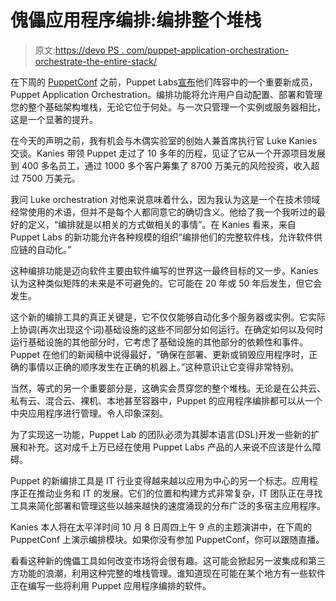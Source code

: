# 傀儡应用程序编排:编排整个堆栈

> 原文:[https://devo PS . com/puppet-application-orchestration-orchestrate-the-entire-stack/](https://devops.com/puppet-application-orchestration-orchestrate-the-entire-stack/)

在下周的 [PuppetConf](https://2015.puppetconf.com/) 之前，Puppet Labs[宣布](http://www.marketwired.com/press-release/puppet-application-orchestration-sets-standard-installing-configuring-delivering-maintaining-2060384.htm)他们阵容中的一个重要新成员，Puppet Application Orchestration。编排功能将允许用户自动配置、部署和管理您的整个基础架构堆栈，无论它位于何处。与一次只管理一个实例或服务器相比，这是一个显著的提升。

在今天的声明之前，我有机会与木偶实验室的创始人兼首席执行官 Luke Kanies 交谈。Kanies 带领 Puppet 走过了 10 多年的历程，见证了它从一个开源项目发展到 400 多名员工，通过 1000 多个客户筹集了 8700 万美元的风险投资，收入超过 7500 万美元。

我问 Luke orchestration 对他来说意味着什么，因为我认为这是一个在技术领域经常使用的术语，但并不是每个人都同意它的确切含义。他给了我一个我听过的最好的定义，“编排就是以相关的方式做相关的事情”。在 Kanies 看来，来自 Puppet Labs 的新功能允许各种规模的组织“编排他们的完整软件栈，允许软件供应链的自动化。”

这种编排功能是迈向软件主要由软件编写的世界这一最终目标的又一步。Kanies 认为这种类似矩阵的未来是不可避免的。它可能在 20 年或 50 年后发生，但它会发生。

这个新的编排工具的真正关键是，它不仅仅能够自动化多个服务器或实例。它实际上协调(再次出现这个词)基础设施的这些不同部分如何运行。在确定如何以及何时运行基础设施的其他部分时，它考虑了基础设施的其他部分的依赖性和事件。Puppet 在他们的新闻稿中说得最好，“确保在部署、更新或销毁应用程序时，正确的事情以正确的顺序发生在正确的机器上。”这种意识让它变得非常特别。

当然，等式的另一个重要部分是，这确实会贯穿您的整个堆栈。无论是在公共云、私有云、混合云、裸机、本地甚至容器中，Puppet 的应用程序编排都可以从一个中央应用程序进行管理。令人印象深刻。

为了实现这一功能，Puppet Lab 的团队必须为其脚本语言(DSL)开发一些新的扩展和补充。这对成千上万已经在使用 Puppet Labs 产品的人来说不应该是什么障碍。

Puppet 的新编排工具是 IT 行业变得越来越以应用为中心的另一个标志。应用程序正在推动业务和 IT 的发展。它们的位置和构建方式非常复杂，IT 团队正在寻找工具来简化部署和管理这些以越来越快的速度涌现的分布广泛的多宿主应用程序。

Kanies 本人将在太平洋时间 10 月 8 日周四上午 9 点的主题演讲中，在下周的 PuppetConf 上演示编排模块。如果你没有参加 PuppetConf，你可以跟随直播。

看看这种新的傀儡工具如何改变市场将会很有趣。这可能会掀起另一波集成和第三方功能的浪潮，利用这种完整的堆栈管理。谁知道现在可能在某个地方有一些软件正在编写一些将利用 Puppet 应用程序编排的软件。